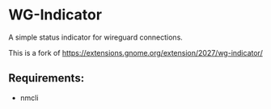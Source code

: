 # WG-Indicator
A simple status indicator for wireguard connections.


This is a fork of https://extensions.gnome.org/extension/2027/wg-indicator/

## Requirements:
* nmcli
